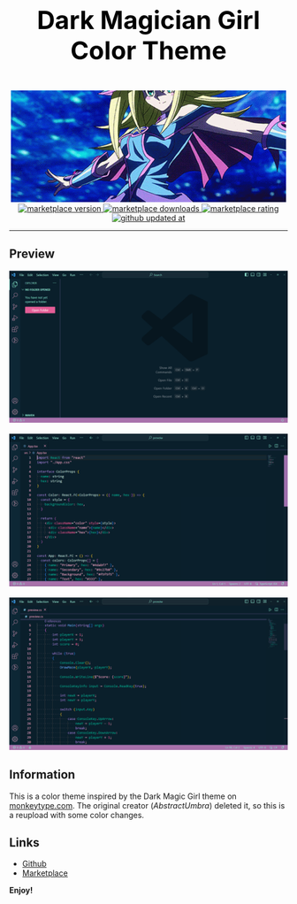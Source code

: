 <div align="center">
    <p style="font-size: 45px; color: black"><b>Dark Magician Girl Color Theme</b></p>
    <a href="https://yugioh.fandom.com/wiki/Dark_Magician_Girl"><img alt="ブラック・マジシャン・ガール" src="images/dark-magician-girl.gif"/></a>
</div>

<div align="center">
    <a href="https://marketplace.visualstudio.com/items?itemName=Nazenano.dark-magician-girl-color-theme&ssr=false#version-history">
        <img alt="marketplace version" title="current marketplace version" src="https://custom-icon-badges.demolab.com/vscode-marketplace/v/Nazenano.dark-magician-girl-color-theme?&label=Version&color=ff7a9e&logo=versions&logoColor=ff7a9e&style=for-the-badge&labelColor=091f2c"/>
    </a>
    <a href="https://marketplace.visualstudio.com/items?itemName=Nazenano.dark-magician-girl-color-theme">
        <img alt="marketplace downloads" title="current marketplace downloads" src="https://custom-icon-badges.demolab.com/vscode-marketplace/d/Nazenano.dark-magician-girl-color-theme?&label=Downloads&color=ff7a9e&logo=download&logoColor=ff7a9e&style=for-the-badge&labelColor=091f2c"/>
    </a> 
    <a href="https://marketplace.visualstudio.com/items?itemName=Nazenano.dark-magician-girl-color-theme&ssr=false#review-details">
        <img alt="marketplace rating" title="current marketplace rating" src="https://custom-icon-badges.demolab.com/vscode-marketplace/r/Nazenano.dark-magician-girl-color-theme?&label=Rating&color=ff7a9e&logo=star&logoColor=ff7a9e&style=for-the-badge&labelColor=091f2c"/>
    </a> 
    <a href="https://github.com/Nazenano/dark-magician-girl-color-theme">
        <img alt="github updated at" title="github updated at" src="https://custom-icon-badges.demolab.com/github/last-commit/Nazenano/dark-magician-girl-color-theme?&label=Updated&color=ff7a9e&logo=file-diff&logoColor=ff7a9e&style=for-the-badge&labelColor=091f2c"/>
    </a> 
</div>

<hr style="height: 1px"/>

## Preview

<p>
    <img src="images/preview1.png" alt="Preview image 1"/>
    <br />
    <br />
    <img src="images/preview2.png" alt="Preview image 2"/>
    <br />
    <br />
    <img src="images/preview3.png" alt="Preview image 3"/>
</p>

## Information

This is a color theme inspired by the Dark Magic Girl theme on [monkeytype.com](https://monkeytype.com).
The original creator (_AbstractUmbra_) deleted it, so this is a reupload with some color changes.

## Links

- [Github](https://github.com/Nazenano/dark-magician-girl-color-theme)
- [Marketplace](https://marketplace.visualstudio.com/items?itemName=Nazenano.dark-magician-girl-color-theme)

**Enjoy!**
